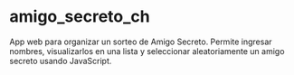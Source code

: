 # amigo_secreto_ch
App web para organizar un sorteo de Amigo Secreto. Permite ingresar nombres, visualizarlos en una lista y seleccionar aleatoriamente un amigo secreto usando JavaScript.
